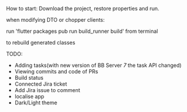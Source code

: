 How to start:
Download the project, restore properties and run.

when modifying DTO or chopper clients:

run 'flutter packages pub run build_runner build' from terminal 

to rebuild generated classes

TODO:
- Adding tasks(with new version of BB Server *7* the task API changed)
- Viewing commits and code of PRs
- Build status
- Connected Jira ticket
- Add Jira issue to comment
- localise app
- Dark/Light theme

